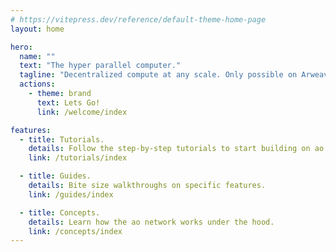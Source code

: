 ```yaml
---
# https://vitepress.dev/reference/default-theme-home-page
layout: home

hero:
  name: ""
  text: "The hyper parallel computer."
  tagline: "Decentralized compute at any scale. Only possible on Arweave."
  actions:
    - theme: brand
      text: Lets Go!
      link: /welcome/index

features:
  - title: Tutorials.
    details: Follow the step-by-step tutorials to start building on ao.
    link: /tutorials/index

  - title: Guides.
    details: Bite size walkthroughs on specific features.
    link: /guides/index

  - title: Concepts.
    details: Learn how the ao network works under the hood.
    link: /concepts/index
---
```

